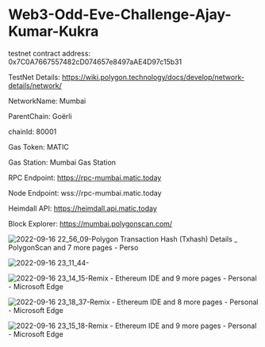 # Web3-Odd-Eve-Challenge-Ajay-Kumar-Kukra

testnet contract address: 0x7C0A7667557482cD074657e8497aAE4D97c15b31 

TestNet Details: https://wiki.polygon.technology/docs/develop/network-details/network/

NetworkName:	Mumbai

ParentChain: Goërli

chainId: 80001

Gas Token: MATIC

Gas Station: Mumbai Gas Station

RPC Endpoint: https://rpc-mumbai.matic.today

Node Endpoint: wss://rpc-mumbai.matic.today

Heimdall API:	https://heimdall.api.matic.today

Block Explorer:	https://mumbai.polygonscan.com/


![2022-09-16 22_56_09-Polygon Transaction Hash (Txhash) Details _ PolygonScan and 7 more pages - Perso](https://user-images.githubusercontent.com/105289431/190696960-cb1bd57c-b7ed-4a3c-be3f-6e61e9945724.png)


![2022-09-16 23_11_44-](https://user-images.githubusercontent.com/105289431/190701868-da7a20bc-f26a-4e23-baf6-49eee2bc9f23.png)


![2022-09-16 23_14_15-Remix - Ethereum IDE and 9 more pages - Personal - Microsoft​ Edge](https://user-images.githubusercontent.com/105289431/190701934-781f7e24-bbb6-4f7b-beea-622f85f0ed58.png)


![2022-09-16 23_18_37-Remix - Ethereum IDE and 8 more pages - Personal - Microsoft​ Edge](https://user-images.githubusercontent.com/105289431/190701975-b8455f05-c230-450c-a4ab-2da600db3b99.png)


![2022-09-16 23_15_18-Remix - Ethereum IDE and 9 more pages - Personal - Microsoft​ Edge](https://user-images.githubusercontent.com/105289431/190702002-ab6805ab-f293-44e5-b394-68b30e64d2d2.png)
